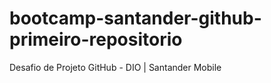 # bootcamp-santander-github-primeiro-repositorio
Desafio de Projeto GitHub - DIO | Santander Mobile

